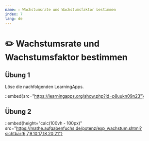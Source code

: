```yaml
---
name: ✏️ Wachstumsrate und Wachstumsfaktor bestimmen
index: 7
lang: de
---
```


# ✏️ Wachstumsrate und Wachstumsfaktor bestimmen


## Übung 1

Löse die nachfolgenden LearningApps.

::embed{src="https://learningapps.org/show.php?id=p8uukn09n23"}

## Übung 2

::embed{height="calc(100vh - 100px)" src="https://mathe.aufgabenfuchs.de/potenz/exp_wachstum.shtml?sichtbar(6,7,9,10,17,18,20,21"}